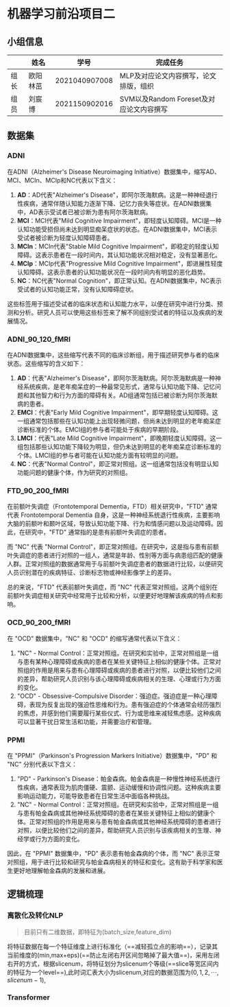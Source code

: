 # 机器学习前沿项目二

## 小组信息

|      | 姓名     | 学号          | 完成任务                                |
| ---- | -------- | ------------- | --------------------------------------- |
| 组长 | 欧阳林茁 | 2021040907008 | MLP及对应论文内容撰写，论文排版，组织   |
| 组员 | 刘宸博   | 2021150902016 | SVM以及Random Foreset及对应论文内容撰写 |

## 数据集

### ADNI

在ADNI（Alzheimer's Disease Neuroimaging Initiative）数据集中，缩写AD、MCI、MCIn、MCIp和NC代表以下含义：

1. **AD**：AD代表"Alzheimer's Disease"，即阿尔茨海默病。这是一种神经退行性疾病，通常伴随认知能力逐渐下降、记忆力丧失等症状。在ADNI数据集中，AD表示受试者已被诊断为患有阿尔茨海默病。
2. **MCI**：MCI代表"Mild Cognitive Impairment"，即轻度认知障碍。MCI是一种认知功能受损但尚未达到明显痴呆症状的状态。在ADNI数据集中，MCI表示受试者被诊断为轻度认知障碍患者。
3. **MCIn**：MCIn代表"Stable Mild Cognitive Impairment"，即稳定的轻度认知障碍。这表示患者在一段时间内，其认知功能状况相对稳定，没有显著恶化。
4. **MCIp**：MCIp代表"Progressive Mild Cognitive Impairment"，即进展性轻度认知障碍。这表示患者的认知功能状况在一段时间内有明显的恶化趋势。
5. **NC**：NC代表"Normal Cognition"，即正常认知。在ADNI数据集中，NC表示受试者的认知功能正常，没有认知障碍症状。

这些标签用于描述受试者的临床状态和认知能力水平，以便在研究中进行分类、预测和分析。研究人员可以使用这些标签来了解不同组别受试者的特征以及疾病的发展情况。

### ADNI_90_120_fMRI

在ADNI数据集中，这些缩写代表不同的临床诊断组，用于描述研究参与者的临床状态。这些缩写的含义如下：

1. **AD**：代表"Alzheimer's Disease"，即阿尔茨海默病。阿尔茨海默病是一种神经系统疾病，是老年痴呆症的一种最常见形式，通常与认知功能下降、记忆问题和其他智力和行为方面的障碍有关。AD组通常包括已被诊断为阿尔茨海默病的患者。
2. **EMCI**：代表"Early Mild Cognitive Impairment"，即早期轻度认知障碍。这一组通常包括那些在认知功能上出现轻微问题，但尚未达到明显的老年痴呆症诊断标准的个体。EMCI组的参与者可能处于疾病的早期阶段。
3. **LMCI**：代表"Late Mild Cognitive Impairment"，即晚期轻度认知障碍。这一组包括那些认知功能下降较为明显，但仍未达到明显的老年痴呆症诊断标准的个体。LMCI组的参与者可能在认知功能方面有较明显的问题。
4. **NC**：代表"Normal Control"，即正常对照组。这一组通常包括没有明显认知功能问题的健康个体，作为研究的对照组。

### FTD_90_200_fMRI

在前额叶失调症（Frontotemporal Dementia，FTD）相关研究中，"FTD" 通常代表 Frontotemporal Dementia 自身，这是一种神经系统退行性疾病，主要影响大脑的前额叶和颞叶区域，导致认知功能下降、行为和情感问题以及运动障碍。因此，在研究中，"FTD" 通常指的是患有前额叶失调症的患者。

而 "NC" 代表 "Normal Control"，即正常对照组。在研究中，这是指与患有前额叶失调症的患者进行对照的一组人，通常是年龄、性别等方面与病患组匹配的健康人群。正常对照组的数据通常用于与前额叶失调症患者的数据进行比较，以便研究人员识别潜在的疾病特征、诊断标志物或神经影像学上的差异。

总的来说，"FTD" 代表前额叶失调症，而 "NC" 代表正常对照组。这两个组别在前额叶失调症相关研究中经常用于比较和分析，以便更好地理解该疾病的特点和影响。

### OCD_90_200_fMRI

在 "OCD" 数据集中，"NC" 和 "OCD" 的缩写通常代表以下含义：

1. "NC" - Normal Control：正常对照组。在研究和实验中，正常对照组是一组与患有某种心理障碍或疾病的患者在某些关键特征上相似的健康个体。正常对照组的作用是用来与患有心理障碍或疾病的患者进行对照，以便比较他们之间的差异，帮助研究人员识别与该心理障碍或疾病相关的生理、心理或行为方面的变化。
2. "OCD" - Obsessive-Compulsive Disorder：强迫症。强迫症是一种心理障碍，表现为反复出现的强迫性思维和行为。患有强迫症的个体通常会经历强烈的焦虑，并感到他们需要履行某些仪式、行为或思维来减轻焦虑感。这种疾病可以显著干扰日常生活和功能，并需要治疗和管理。

### PPMI

在 "PPMI"（Parkinson's Progression Markers Initiative）数据集中，"PD" 和 "NC" 分别代表以下含义：

1. "PD" - Parkinson's Disease：帕金森病。帕金森病是一种慢性神经系统退行性疾病，通常表现为肌肉僵硬、震颤、运动缓慢和协调性问题。这种疾病主要影响运动能力，可能导致患者在日常生活中面临各种挑战。
2. "NC" - Normal Control：正常对照组。在研究和实验中，正常对照组是一组与患有帕金森病或其他神经系统障碍的患者在某些关键特征上相似的健康个体。正常对照组的作用是用来与患有帕金森病或其他神经系统障碍的患者进行对照，以便比较他们之间的差异，帮助研究人员识别与该疾病相关的生理、神经学或行为方面的变化。

因此，在 "PPMI" 数据集中，"PD" 表示患有帕金森病的个体，而 "NC" 表示正常对照组，用于进行比较和研究与帕金森病相关的特征和变化。这有助于科学家和医生更好地理解帕金森病的发展和进展。

## 逻辑梳理

### 离散化及转化NLP

> 目前只有二维数据，即特征为(batch_size,feature_dim)

将特征数据在每一个特征维度上进行标准化（==减轻孤立点的影响==），记录其当前维度的(min,max+eps)(==防止左闭右开区间忽略掉了最大值==)，采用左闭右开的方式，根据slicenum，将特征划分为slicenum个等级(==slice等宽区间内的特征为一个level==),此时词汇表大小为slicenum,对应的数据范围为$(0,1,2,\cdots,slicenum-1)$,

### Transformer

